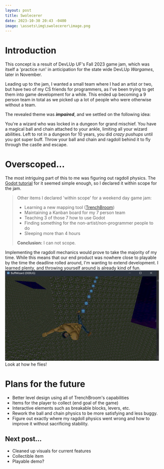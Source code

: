 ```yaml
---
layout: post
title: Swolecerer
date: 2023-10-30 20:43 -0400
image: \assets\img\swolecerer\image.png
---
```


# Introduction
This concept is a result of DevLUp UF's Fall 2023 game jam, which was itself a 'practice run' in anticipation for the state wide DevLUp *Wargames*, later in November.

Leading up to the jam, I wanted a small team where I had an artist or two, but have two of my CS friends for programmers, as I've been trying to get them into game development for a while. This ended up becoming a 9 person team in total as we picked up a lot of people who were otherwise without a team.

The revealed theme was ***impaired***, and we settled on the following idea:

You're a wizard who was locked in a dungeon for grand mischief. You have a magical ball and chain attached to your ankle, limiting all your wizard abilities. Left to rot in a dungeon for 10 years, you did *crazy pushups* until you got super buff. Throw your ball and chain and ragdoll behind it to fly through the castle and escape.

# Overscoped...
The most intriguing part of this to me was figuring out ragdoll physics. The [Godot tutorial](https://docs.godotengine.org/en/stable/tutorials/physics/ragdoll_system.html) for it seemed simple enough, so I declared it within scope for the jam.
> Other items I declared 'within scope' for a weekend day game jam:
> - Learning a new mapping tool ([TrenchBroom](https://trenchbroom.github.io/))
> - Maintaining a Kanban board for my 7 person team
> - Teaching 3 of those 7 how to use Godot
> - Finding something for the non-artist/non-programmer people to do
> - Sleeping more than 4 hours
>
> **Conclusion:** I can not scope.

Implementing the ragdoll mechanics would prove to take the majority of my time. While this means that our end product was nowhere close to playable by the time the deadline rolled around, I'm wanting to extend development. I learned plenty, and throwing yourself around is already kind of fun.
![Alt text](image.png)
Look at how he flies!


# Plans for the future
- Better level design using all of TrenchBroom's capabilities
- Items for the player to collect (end goal of the game)
- Interactive elements such as breakable blocks, levers, etc.
- Rework the ball and chain physics to be more satisfying and less buggy.
- Figure out exactly where my ragdoll physics went wrong and how to improve it without sacrificing stability.

## Next post...
- Cleaned up visuals for current features
- Collectible item
- Playable demo?
